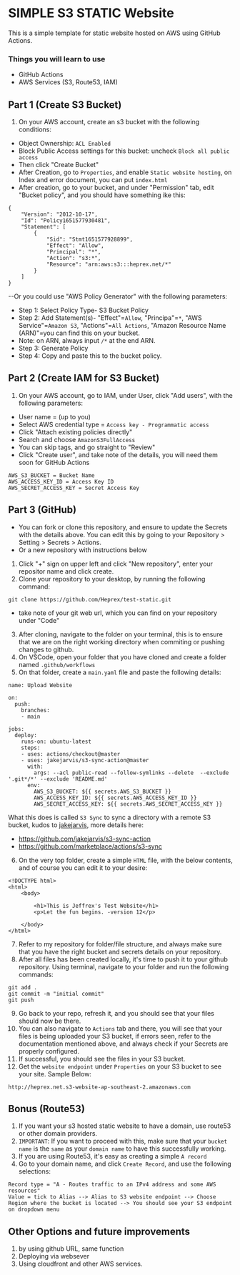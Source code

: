 # SIMPLE S3 STATIC Website

This is a simple template for static website hosted on AWS using GitHub Actions.

### Things you will learn to use
- GitHub Actions
- AWS Services (S3, Route53, IAM)

## Part 1 (Create S3 Bucket)
1. On your AWS account, create an s3 bucket with the following conditions:
- Object Ownership: `ACL Enabled`
- Block Public Access settings for this bucket: uncheck `Block all public access`
- Then click "Create Bucket"
- After Creation, go to `Properties`, and enable `Static website hosting`, on Index and error document, you can put `index.html`
- After creation, go to your bucket, and under "Permission" tab, edit "Bucket policy", and you should have something ike this:
```
{
    "Version": "2012-10-17",
    "Id": "Policy1651577930481",
    "Statement": [
        {
            "Sid": "Stmt1651577928899",
            "Effect": "Allow",
            "Principal": "*",
            "Action": "s3:*",
            "Resource": "arn:aws:s3:::heprex.net/*"
        }
    ]
}
```
--Or you could use "AWS Policy Generator" with the following parameters:
- Step 1: Select Policy Type-  S3 Bucket Policy
- Step 2: Add Statement(s)- "Effect"=`Allow`, "Principa"=`*`, "AWS Service"=`Amazon S3`, "Actions"=`All Actions`, "Amazon Resource Name (ARN)"=you can find this on your bucket.
- Note: on ARN, always input `/*` at the end ARN.
- Step 3: Generate Policy
- Step 4: Copy and paste this to the bucket policy.


## Part 2 (Create IAM for S3 Bucket)
1. On your AWS account, go to IAM, under User, click "Add users", with the following parameters:
- User name = (up to you)
- Select AWS credential type = `Access key - Programmatic access`
- Click "Attach existing policies directly"
- Search and choose `AmazonS3FullAccess`
- You can skip tags, and go straight to "Review"
- Click "Create user", and take note of the details, you will need them soon for GitHub Actions
```
AWS_S3_BUCKET = Bucket Name
AWS_ACCESS_KEY_ID = Access Key ID
AWS_SECRET_ACCESS_KEY = Secret Access Key
```

## Part 3 (GitHub)
- You can fork or clone this repository, and ensure to update the Secrets with the details above. You can edit this by going to your Repository > Setting > Secrets > Actions.
- Or a new repository with instructions below
1. Click "+" sign on upper left and click "New repository", enter your repositor name and click create.
2. Clone your repository to your desktop, by running the following command:
```
git clone https://github.com/Heprex/test-static.git
```
- take note of your git web url, which you can find on your repository under "Code"
3. After cloning, navigate to the folder on your terminal, this is to ensure that we are on the right working directory when commiting or pushing changes to github.
4. On VSCode, open your folder that you have cloned and create a folder named `.github/workflows`
5. On that folder, create a `main.yaml` file and paste the following details:
```
name: Upload Website

on:
  push:
    branches:
    - main

jobs:
  deploy:
    runs-on: ubuntu-latest
    steps:
    - uses: actions/checkout@master
    - uses: jakejarvis/s3-sync-action@master
      with:
        args: --acl public-read --follow-symlinks --delete  --exclude '.git*/*' --exclude 'README.md'
      env:
        AWS_S3_BUCKET: ${{ secrets.AWS_S3_BUCKET }}
        AWS_ACCESS_KEY_ID: ${{ secrets.AWS_ACCESS_KEY_ID }}
        AWS_SECRET_ACCESS_KEY: ${{ secrets.AWS_SECRET_ACCESS_KEY }}
```
What this does is called `S3 Sync` to sync a directory with a remote S3 bucket, kudos to [jakejarvis](https://wweb.dev/blog/how-to-create-static-website-npm-scripts), more details here:
- https://github.com/jakejarvis/s3-sync-action
- https://github.com/marketplace/actions/s3-sync

6. On the very top folder, create a simple `HTML` file, with the below contents, and of course you can edit it to your desire:
```
<!DOCTYPE html>
<html>
    <body>

        <h1>This is Jeffrex's Test Website</h1>
        <p>Let the fun begins. -version 12</p>

    </body>
</html>
```
7. Refer to my repository for folder/file structure, and always make sure that you have the right bucket and secrets details on your repository.
8. After all files has been created locally, it's time to push it to your github repository. Using terminal, navigate to your folder and run the following commands:
```
git add . 
git commit -m "initial commit"
git push
```
9. Go back to your repo, refresh it, and you should see that your files should now be there.
10. You can also navigate to `Actions` tab and there, you will see that your files is being uploaded your S3 bucket, if errors seen, refer to the documentation mentioned above, and always check if your Secrets are properly configured.
11. If successful, you should see the files in your S3 bucket.
12. Get the `website endpoint` under `Properties` on your S3 bucket to see your site. Sample Below:
```
http://heprex.net.s3-website-ap-southeast-2.amazonaws.com
```

## Bonus (Route53)
1. If you want your s3 hosted static website to have a domain, use route53 or other domain providers.
2. `IMPORTANT`: If you want to proceed with this, make sure that your `bucket name` is the `same` as your `domain name` to have this successfully working.
3. If you are using Route53, it's easy as creating a simple `A record`
4. Go to your domain name, and click `Create Record`, and use the following selections:
```
Record type = "A - Routes traffic to an IPv4 address and some AWS resources"
Value = tick to Alias --> Alias to S3 website endpoint --> Choose Region where the bucket is located --> You should see your S3 endpoint on dropdown menu
```

## Other Options and future improvements 
1. by using github URL, same function
2. Deploying via websever
3. Using cloudfront and other AWS services.
